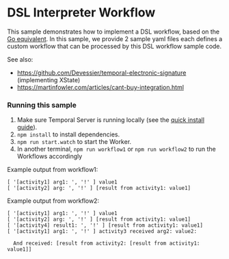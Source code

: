 # DSL Interpreter Workflow

This sample demonstrates how to implement a DSL workflow, based on the [Go equivalent](https://github.com/temporalio/samples-go/tree/main/dsl). In this sample, we provide 2 sample yaml files each defines a custom workflow that can be processed by this DSL workflow sample code.

See also:

- https://github.com/Devessier/temporal-electronic-signature (implementing XState)
- https://martinfowler.com/articles/cant-buy-integration.html

### Running this sample

1. Make sure Temporal Server is running locally (see the [quick install guide](https://docs.temporal.io/docs/server/quick-install/)).
1. `npm install` to install dependencies.
1. `npm run start.watch` to start the Worker.
1. In another terminal, `npm run workflow1` or `npm run workflow2` to run the Workflows accordingly

Example output from workflow1:

```
[ '[activity1] arg1: ', '!' ] value1
[ '[activity2] arg: ', '!' ] [result from activity1: value1]
```

Example output from workflow2:

```
[ '[activity1] arg1: ', '!' ] value1
[ '[activity2] arg: ', '!' ] [result from activity1: value1]
[ '[activity4] result1: ', '!' ] [result from activity1: value1]
[ '[activity1] arg1: ', '!' ] activity3 received arg2: value2:

  And received: [result from activity2: [result from activity1: value1]]
```
